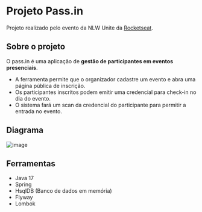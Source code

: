 # Projeto Pass.in
Projeto realizado pelo evento da NLW Unite da [Rocketseat](https://app.rocketseat.com.br/events/nlw-unite/java).

## Sobre o projeto
O pass.in é uma aplicação de **gestão de participantes em eventos presenciais**. 
- A ferramenta permite que o organizador cadastre um evento e abra uma página pública de inscrição.
- Os participantes inscritos podem emitir uma credencial para check-in no dia do evento.
- O sistema fará um scan da credencial do participante para permitir a entrada no evento.

## Diagrama
![image](https://github.com/alvescamila87/rocketseat-passin/assets/116912821/d87c9967-d2a2-4fc9-8dcb-5d081073971d)

## Ferramentas
* Java 17
* Spring
* HsqlDB (Banco de dados em memória)
* Flyway
* Lombok

